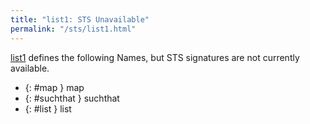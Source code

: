 ```yaml
---
title: "list1: STS Unavailable"
permalink: "/sts/list1.html"
---
```






[list1](/cd/list1)
defines the following Names, but STS signatures are not currently available.


 *  {: #map } map
 *  {: #suchthat } suchthat
 *  {: #list } list